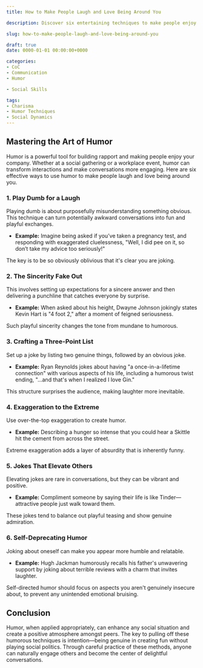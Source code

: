 ```yaml
---
title: How to Make People Laugh and Love Being Around You

description: Discover six entertaining techniques to make people enjoy your company through humor and playful conversation.

slug: how-to-make-people-laugh-and-love-being-around-you

draft: true
date: 0000-01-01 00:00:00+0000

categories:
- CoC
- Communication
- Humor

- Social Skills

tags:
- Charisma
- Humor Techniques
- Social Dynamics
---
```


## Mastering the Art of Humor

Humor is a powerful tool for building rapport and making people enjoy your company. Whether at a social gathering or a workplace event, humor can transform interactions and make conversations more engaging. Here are six effective ways to use humor to make people laugh and love being around you.

### 1. Play Dumb for a Laugh

Playing dumb is about purposefully misunderstanding something obvious. This technique can turn potentially awkward conversations into fun and playful exchanges.

- **Example:** Imagine being asked if you’ve taken a pregnancy test, and responding with exaggerated cluelessness, "Well, I did pee on it, so don’t take my advice too seriously!"

The key is to be so obviously oblivious that it's clear you are joking.

### 2. The Sincerity Fake Out

This involves setting up expectations for a sincere answer and then delivering a punchline that catches everyone by surprise.

- **Example:** When asked about his height, Dwayne Johnson jokingly states Kevin Hart is "4 foot 2," after a moment of feigned seriousness.

Such playful sincerity changes the tone from mundane to humorous.

### 3. Crafting a Three-Point List

Set up a joke by listing two genuine things, followed by an obvious joke.

- **Example:** Ryan Reynolds jokes about having "a once-in-a-lifetime connection" with various aspects of his life, including a humorous twist ending, "...and that's when I realized I love Gin."

This structure surprises the audience, making laughter more inevitable.

### 4. Exaggeration to the Extreme

Use over-the-top exaggeration to create humor.

- **Example:** Describing a hunger so intense that you could hear a Skittle hit the cement from across the street.

Extreme exaggeration adds a layer of absurdity that is inherently funny.

### 5. Jokes That Elevate Others

Elevating jokes are rare in conversations, but they can be vibrant and positive.

- **Example:** Compliment someone by saying their life is like Tinder—attractive people just walk toward them.

These jokes tend to balance out playful teasing and show genuine admiration.

### 6. Self-Deprecating Humor

Joking about oneself can make you appear more humble and relatable.

- **Example:** Hugh Jackman humorously recalls his father's unwavering support by joking about terrible reviews with a charm that invites laughter.

Self-directed humor should focus on aspects you aren't genuinely insecure about, to prevent any unintended emotional bruising.

## Conclusion

Humor, when applied appropriately, can enhance any social situation and create a positive atmosphere amongst peers. The key to pulling off these humorous techniques is intention—being genuine in creating fun without playing social politics. Through careful practice of these methods, anyone can naturally engage others and become the center of delightful conversations.
